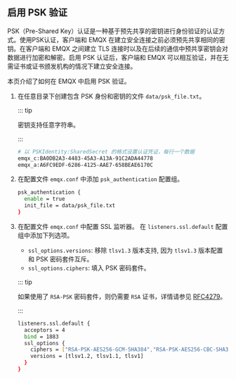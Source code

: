 ## 启用 PSK 验证 

PSK（Pre-Shared Key）认证是一种基于预先共享的密钥进行身份验证的认证方式。使用PSK认证，客户端和 EMQX 在建立安全连接之前必须预先共享相同的密钥。在客户端和 EMQX 之间建立 TLS 连接时以及在后续的通信中预共享密钥会对数据进行加密和解密。启用 PSK 认证后，客户端和 EMQX 可以相互验证，并在无需证书或证书颁发机构的情况下建立安全连接。

本页介绍了如何在 EMQX 中启用 PSK 验证。

1. 在任意目录下创建包含 PSK 身份和密钥的文件 `data/psk_file.txt`。

   ::: tip

   密钥支持任意字符串。

   :::

   ```bash
   # 以 PSKIdentity:SharedSecret 的格式设置认证凭证，每行一个数据
   emqx_c:BA0DB2A3-4483-45A3-A13A-91C2ADA44778
   emqx_a:A6FC9EDF-6286-4125-AAE7-658BEAE6170C
   ```

2. 在配置文件 `emqx.conf` 中添加 `psk_authentication` 配置组。

   ```bash
   psk_authentication {
     enable = true
     init_file = data/psk_file.txt
   }
   ```

3. 在配置文件 `emqx.conf` 中配置 SSL 监听器。 在 `listeners.ssl.default` 配置组中添加下列选项。

   - `ssl_options.versions`: 移除 `tlsv1.3` 版本支持, 因为 `tlsv1.3` 版本配置和 PSK 密码套件互斥。
   - `ssl_options.ciphers`: 填入 PSK 密码套件。

   ::: tip

   如果使用了 `RSA-PSK` 密码套件，则仍需要 `RSA` 证书，详情请参见 [RFC4279](https://www.rfc-editor.org/rfc/rfc4279#section-4)。

   :::

   ```bash
   listeners.ssl.default {
     acceptors = 4
     bind = 1883
     ssl_options {
       ciphers = ["RSA-PSK-AES256-GCM-SHA384","RSA-PSK-AES256-CBC-SHA384","RSA-PSK-AES128-GCM-SHA256","RSA-PSK-AES128-CBC-SHA256","RSA-PSK-AES256-CBC-SHA","RSA-PSK-AES128-CBC-SHA"]
       versions = [tlsv1.2, tlsv1.1, tlsv1]
     }
   }
   ```





